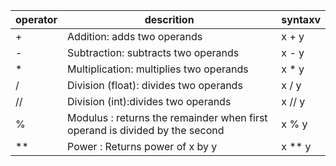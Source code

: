 | operator | descrition |  syntaxv
|--- | ---| --- | 
| + | 	Addition: adds two operands | x + y 
|-	| Subtraction: subtracts two operands	|x - y  
|*	|Multiplication: multiplies two operands	|x * y  
| / | Division (float): divides two operands | x / y    
| // | Division (int):divides two operands | x // y 
| %	| Modulus : returns the remainder when first operand is divided by the second | x % y | 
| **| 	Power : Returns power of x by y |	x ** y
